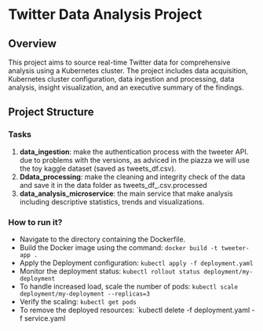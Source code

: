 # Twitter Data Analysis Project

## Overview
This project aims to source real-time Twitter data for comprehensive analysis using a Kubernetes cluster. The project includes data acquisition, Kubernetes cluster configuration, data ingestion and processing, data analysis, insight visualization, and an executive summary of the findings.

## Project Structure

### Tasks

1. **data_ingestion**: make the authentication process with the tweeter API. due to problems with the versions, as adviced in the piazza we will use the toy kaggle dataset (saved as tweets_df.csv).
2. **Ddata_processing**: make the cleaning and integrity check of the data and save it in the data folder as tweets_df_.csv.processed
3. **data_analysis_microservice**: the main service that make analysis including descriptive statistics, trends and visualizations.

### How to run it?
   - Navigate to the directory containing the Dockerfile.
   - Build the Docker image using the command: `docker build -t tweeter-app .`
   - Apply the Deployment configuration: `kubectl apply -f deployment.yaml`
   - Monitor the deployment status: `kubectl rollout status deployment/my-deployment`
   - To handle increased load, scale the number of pods: `kubectl scale deployment/my-deployment --replicas=3`
   - Verify the scaling: `kubectl get pods`
   - To remove the deployed resources: `kubectl delete -f deployment.yaml -f service.yaml

